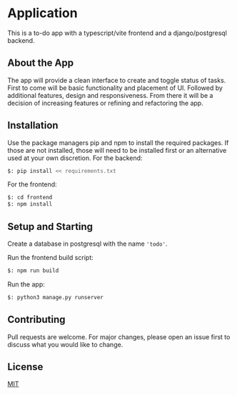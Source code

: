 # Application

This is a to-do app with a typescript/vite frontend and a django/postgresql backend. 

## About the App
The app will provide a clean interface to create and toggle status of tasks. First to come will be basic functionality and placement of UI. Followed by additional features, design and responsiveness. From there it will be a decision of increasing features or refining and refactoring the app. 

## Installation

Use the package managers pip and npm to install the required packages. If those are not installed, those will need to be installed first or an alternative used at your own discretion.
For the backend:
```bash
$: pip install << requirements.txt
```
For the frontend:
```bash
$: cd frontend
$: npm install
```

## Setup and Starting

Create a database in postgresql with the name `'todo'`.

Run the frontend build script:
```bash
$: npm run build
```

Run the app:
```bash
$: python3 manage.py runserver
```

## Contributing

Pull requests are welcome. For major changes, please open an issue first 
to discuss what you would like to change.

## License

[MIT](https://choosealicense.com/licenses/mit/)
